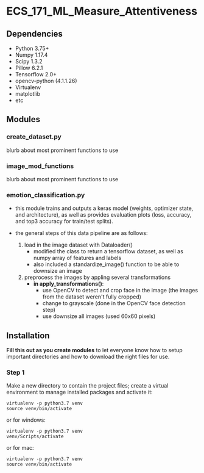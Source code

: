 # ECS_171_ML_Measure_Attentiveness

## Dependencies
* Python 3.75+
* Numpy 1.17.4
* Scipy 1.3.2
* Pillow 6.2.1
* Tensorflow 2.0+
* opencv-python (4.1.1.26) 
* Virtualenv
* matplotlib
* etc

## Modules

### create_dataset.py
blurb about most prominent functions to use

### image_mod_functions
blurb about most prominent functions to use

### emotion_classification.py


- this module trains and outputs a keras model (weights, optimizer state, and architecture), as well as provides evaluation plots (loss, accuracy, and top3 accuracy for train/test splits).

- the general steps of this data pipeline are as follows:
    1) load in the image dataset with Dataloader()
        - modified the class to return a tensorflow dataset, as well as numpy array of features and labels
        - also included a standardize_image() function to be able to downsize an image
    2) preprocess the images by appling several transformations
        - **in apply_transformations()**:
            - use OpenCV to detect and crop face in the image (the images from the dataset weren't fully cropped)
            - change to grayscale (done in the OpenCV face detection step)
            - use downsize all images (used 60x60 pixels)


## Installation
**Fill this out as you create modules** to let everyone know how to setup important directories and how to download the right files for use.
### Step 1
Make a new directory to contain the project files; create a virtual environment to manage installed packages and activate it:

    virtualenv -p python3.7 venv
    source venv/bin/activate
    
or for windows:

    virtualenv -p python3.7 venv
    venv/Scripts/activate
    
or for mac:

    virtualenv -p python3.7 venv
    source venv/bin/activate
